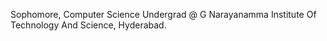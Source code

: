 Sophomore, Computer Science Undergrad @ G Narayanamma Institute Of Technology And Science, Hyderabad.



